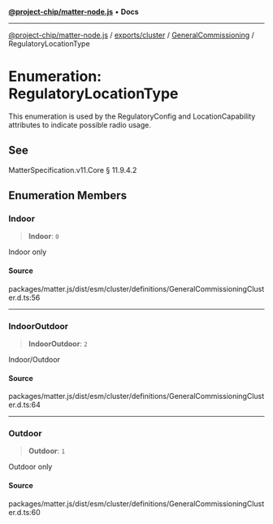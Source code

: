 [**@project-chip/matter-node.js**](../../../../../README.md) • **Docs**

***

[@project-chip/matter-node.js](../../../../../modules.md) / [exports/cluster](../../../README.md) / [GeneralCommissioning](../README.md) / RegulatoryLocationType

# Enumeration: RegulatoryLocationType

This enumeration is used by the RegulatoryConfig and LocationCapability attributes to indicate possible radio
usage.

## See

MatterSpecification.v11.Core § 11.9.4.2

## Enumeration Members

### Indoor

> **Indoor**: `0`

Indoor only

#### Source

packages/matter.js/dist/esm/cluster/definitions/GeneralCommissioningCluster.d.ts:56

***

### IndoorOutdoor

> **IndoorOutdoor**: `2`

Indoor/Outdoor

#### Source

packages/matter.js/dist/esm/cluster/definitions/GeneralCommissioningCluster.d.ts:64

***

### Outdoor

> **Outdoor**: `1`

Outdoor only

#### Source

packages/matter.js/dist/esm/cluster/definitions/GeneralCommissioningCluster.d.ts:60
